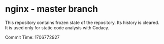 # nginx - master branch

This repository contains frozen state of the repository.
Its history is cleared. It is used only for static code
analysis with Codacy.

Commit Time: 1706772927